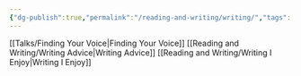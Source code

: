 ```yaml
---
{"dg-publish":true,"permalink":"/reading-and-writing/writing/","tags":["writing, landing"],"noteIcon":""}
---
```



[[Talks/Finding Your Voice\|Finding Your Voice]]
[[Reading and Writing/Writing Advice\|Writing Advice]]
[[Reading and Writing/Writing I Enjoy\|Writing I Enjoy]]